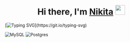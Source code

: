 <h1 align="center">Hi there, I'm <a href="" target="_blank">Nikita</a> 
<img src="https://github.com/blackcater/blackcater/raw/main/images/Hi.gif" height="32"/></h1>


[![Typing SVG](https://readme-typing-svg.demolab.com?font=Fira+Code&pause=1000&width=435&lines=Fullstack+developer%2C++;I+specialize+in+Python+and+React;and+have+experience+developing+both+;frontend+and+backend+components.)](https://git.io/typing-svg)


![MySQL](https://img.shields.io/badge/mysql-4479A1.svg?style=for-the-badge&logo=mysql&logoColor=white) ![Postgres](https://img.shields.io/badge/postgres-%23316192.svg?style=for-the-badge&logo=postgresql&logoColor=white)
